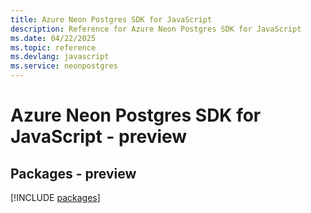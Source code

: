 ```yaml
---
title: Azure Neon Postgres SDK for JavaScript
description: Reference for Azure Neon Postgres SDK for JavaScript
ms.date: 04/22/2025
ms.topic: reference
ms.devlang: javascript
ms.service: neonpostgres
---
```

# Azure Neon Postgres SDK for JavaScript - preview
## Packages - preview
[!INCLUDE [packages](neon-postgres-index.md)]